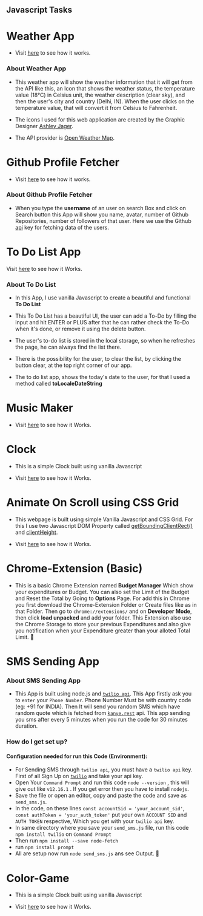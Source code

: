 ## Javascript Tasks

# Weather App #

* Visit [here](https://nil1729.github.io/Javascript/Weather-App) to see how it works.

### About Weather App ###

* This weather app will show the weather information that it will get from the API like this, an Icon that shows the weather status, the temperature value (18°C) in Celsius unit, the weather description (clear sky), and then the user's city and country (Delhi, IN). When the user clicks on the temperature value, that will convert it from Celsius to Fahrenheit.

* The icons I used for this web application are created by the Graphic Designer [Ashley Jager](https://github.com/manifestinteractive/weather-underground-icons).

* The API provider is [Open Weather Map](http://www.OpenWeatherMap.org).

# Github Profile Fetcher #

* Visit [here](https://nil1729.github.io/Javascript/Github-Profile-Fetcher/) to see how it works.

### About Github Profile Fetcher ###

*  When you type the **username** of an user on search Box and click on Search button this App will show you name, avatar, number of Github Repositories, number of followers of that user. Here we use the Github [api](https://api.github.com/users) key for fetching data of the users.


# To Do List App #

Visit [here](https://nil1729.github.io/Javascript/To-Do-List/) to see how it Works.

### About To Do List ###

* In this App, I use vanilla Javascript to create a beautiful and functional **To Do List**

* This To Do List has a beautiful UI, the user can add a To-Do by filling the input and hit ENTER or PLUS after that he can rather check the To-Do when it's done, or remove it using the delete button.

* The user's to-do list is stored in the local storage, so when he refreshes the page, he can always find the list there.

* There is the possibility for the user, to clear the list, by clicking the button clear, at the top right corner of our app.

* The to do list app, shows the today's date to the user, for that I used a method called **toLocaleDateString**

# Music Maker #

* Visit [here](https://nil1729.github.io/Javascript/Music-Maker/) to see how it Works.

# Clock #

* This is a simple Clock built using vanilla Javascript

* Visit [here](https://nil1729.github.io/Javascript/Clock/) to see how it Works.


# Animate On Scroll using CSS Grid #

* This webpage is built using simple Vanilla Javascript and CSS Grid. For this I use two Javascript DOM Property called [getBoundingClientRect()](https://www.w3schools.com/jsref/met_element_getboundingclientrect.asp) and [clientHeight](https://www.w3schools.com/jsref/prop_element_clientheight.asp).

* Visit [here](https://nil1729.github.io/Javascript/Animation-On-Scroll-Vanilla-JavaScript/) to see how it Works.

# Chrome-Extension (Basic) #

* This is a basic Chrome Extension named **Budget Manager** Which show your expenditures or Budget. You can also set the Limit of the Budget and Reset the Total by Going to **Options** Page. For add this in Chrome you first download the Chrome-Extension Folder or Create files like as in that Folder. Then go to `chrome://extensions/` and on **Developer Mode**, then click **load unpacked** and add your folder. This Extension also use the Chrome Storage to store your previous Expenditures and also give you notification when your Expenditure greater than your alloted Total Limit. :memo:

# SMS Sending App #

### About SMS Sending App ###
* This App is built using node.js and [`twilio api`](https://www.twilio.com/). This App firstly ask you to `enter` your `Phone Number`. Phone Number Must be with country code (eg: +91 for INDIA). Then It will send you random SMS which have random quote which is fetched from [`kanye.rest`](https://kanye.rest/) api. This app sending you sms after every 5 minutes when you run the code for 30 minutes duration.

### How do I get set up? ###

#### Configuration needed for run this Code (Environment): 

* For Sending SMS through `twilio api`, you must have a `twilio api` key. First of all Sign Up on [`twilio`](https://www.twilio.com/) and take your api key. 
* Open Your `Command Prompt` and run this code `node --version` , this will give out like `v12.16.1` . If you get error then you have to install `nodejs`.
* Save the file or open an editor, copy and paste the code and save as `send_sms.js`.
* In the code, on these lines `const accountSid = 'your_account_sid'`, `const authToken = 'your_auth_token'` put your own `ACCOUNT SID` and `AUTH TOKEN` respective, Which you get with your `twilio api` key.   
* In same directory where you save your `send_sms.js` file, run this code `npm install twilio` on `Command Prompt`
* Then run `npm install --save node-fetch`
* run `npm install prompt`
* All are setup now run `node send_sms.js` ans see Output. :email:

# Color-Game #

* This is a simple Clock built using vanilla Javascript

* Visit [here](https://nil1729.github.io/Javascript/Color-Game/) to see how it Works.